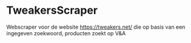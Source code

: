 # TweakersScraper

Webscraper voor de website https://tweakers.net/ die op basis van een ingegeven zoekwoord, producten zoekt op V&A
